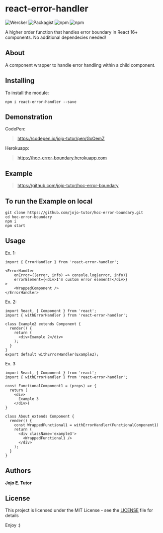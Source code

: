 # react-error-handler
![Wercker](https://img.shields.io/wercker/ci/wercker/docs.svg)
![Packagist](https://img.shields.io/packagist/l/doctrine/orm.svg)
![npm](https://img.shields.io/npm/v/react-error-handler.svg)
![npm](https://img.shields.io/npm/dm/react-error-handler.svg)


A higher order function that handles error boundary in React 16+ components. No additional dependecies needed!

## About
A component wrapper to handle error handling within a child component.

## Installing
To install the module:

```
npm i react-error-handler --save
```

## Demonstration
CodePen:
 > https://codepen.io/jojo-tutor/pen/GxOemZ

Herokuapp:
 > https://hoc-error-boundary.herokuapp.com

## Example
 > https://github.com/jojo-tutor/hoc-error-boundary

## To run the Example on local
```
git clone https://github.com/jojo-tutor/hoc-error-boundary.git
cd hoc-error-boundary
npm i
npm start
```

## Usage
Ex. 1:
```
import { ErrorHandler } from 'react-error-handler';

<ErrorHandler
    onError={(error, info) => console.log(error, info)}
    errorElement={<div>I'm custom error element!</div>}
>
    <WrappedComponent />
</ErrorHandler>
```

Ex. 2:
```
import React, { Component } from 'react';
import { withErrorHandler } from 'react-error-handler';

class Example2 extends Component {
  render() {
    return (
      <div>Example 2</div>
    );
  }
}
export default withErrorHandler(Example2);
```

Ex. 3
```
import React, { Component } from 'react';
import { withErrorHandler } from 'react-error-handler';

const FunctionalComponent1 = (props) => {
  return (
    <div>
      Example 3
    </div>)
}

class About extends Component {
  render() {
    const WrappedFunctional1 = withErrorHandler(FunctionalComponent1)
    return (
      <div className='example3'>
        <WrappedFunctional1 />
      </div>
    );
  }
}
```

## Authors
**Jojo E. Tutor**

## License
This project is licensed under the MIT License - see the [LICENSE](LICENSE) file for details

Enjoy :)
